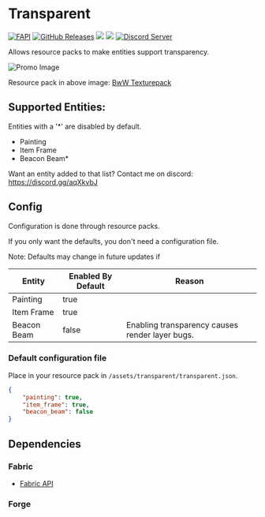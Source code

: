 # Transparent


[![FAPI](https://img.shields.io/badge/api-fabric-orange.svg?style=flat-square)](https://www.curseforge.com/minecraft/mc-mods/fabric-api/files)
[![GitHub Releases](https://img.shields.io/github/v/release/trikzon/transparent?include_prereleases&style=flat-square)](https://github.com/trikzon/transparent/releases)
[![](http://cf.way2muchnoise.eu/full_377582_fabric.svg)](https://www.curseforge.com/minecraft/mc-mods/transparent-fabric)
[![](http://cf.way2muchnoise.eu/full_410507_forge.svg)](https://www.curseforge.com/minecraft/mc-mods/transparent-forge)
[![Discord Server](https://img.shields.io/discord/450018397657235460.svg?color=blueviolet&style=flat-square)](https://discord.gg/aqXkvbJ)

Allows resource packs to make entities support transparency.

![Promo Image](https://i.imgur.com/C0PElij.png)

Resource pack in above image: [BwW Texturepack](https://www.curseforge.com/minecraft/texture-packs/bww-texturepack)

## Supported Entities:

Entities with a '*' are disabled by default.

- Painting
- Item Frame
- Beacon Beam*

Want an entity added to that list? Contact me on discord: https://discord.gg/aqXkvbJ

## Config

Configuration is done through resource packs.

If you only want the defaults, you don't need a configuration file.

Note: Defaults may change in future updates if

| Entity      | Enabled By Default | Reason |
| ----------- | ------------------ | ------ |
| Painting    | true               |
| Item Frame  | true               |
| Beacon Beam | false              | Enabling transparency causes render layer bugs. |

### Default configuration file

Place in your resource pack in `/assets/transparent/transparent.json`.

```json
{
    "painting": true,
    "item_frame": true,
    "beacon_beam": false
}
```

## Dependencies

### Fabric

- [Fabric API](https://www.curseforge.com/minecraft/mc-mods/fabric-api/files)

### Forge
